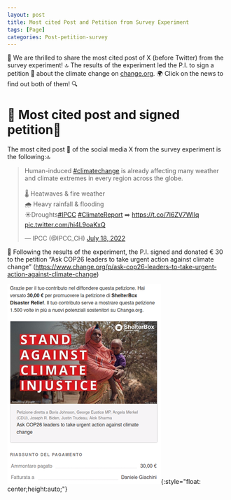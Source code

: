 ```yaml
---
layout: post
title: Most cited Post and Petition from Survey Experiment
tags: [Page]
categories: Post-petition-survey
---
```


📣 We are thrilled to share the most cited post of X (before Twitter) from the survey experiment! 🔝 The results of the experiment led the P.I. to sign a petition 📝 about the climate change on <a href="https://www.change.org">change.org</a>. 🌍
Click on the news to find out both of them! 🔍



# 🎉 Most cited post and signed petition📝
The most cited post 📣 of the social media X from the survey experiment is the following:🔝

<blockquote class="twitter-tweet"><p lang="en" dir="ltr">Human-induced <a href="https://twitter.com/hashtag/climatechange?src=hash&amp;ref_src=twsrc%5Etfw">#climatechange</a> is already affecting many weather and climate extremes in every region across the globe.<br><br>🌡️ Heatwaves &amp; fire weather<br>🌧️ Heavy rainfall &amp; flooding<br>☀️Droughts<a href="https://twitter.com/hashtag/IPCC?src=hash&amp;ref_src=twsrc%5Etfw">#IPCC</a> <a href="https://twitter.com/hashtag/ClimateReport?src=hash&amp;ref_src=twsrc%5Etfw">#ClimateReport</a> ➡️ <a href="https://t.co/7l6ZV7WIlq">https://t.co/7l6ZV7WIlq</a> <a href="https://t.co/hi4L9oaKxQ">pic.twitter.com/hi4L9oaKxQ</a></p>&mdash; IPCC (@IPCC_CH) <a href="https://twitter.com/IPCC_CH/status/1549013628648673283?ref_src=twsrc%5Etfw">July 18, 2022</a></blockquote> <script async src="https://platform.twitter.com/widgets.js" charset="utf-8"></script> 

📝 Following the results of the experiment, the P.I. signed and donated € 30 to the petition “Ask COP26 leaders to take urgent action against climate change” (<a href="https://www.change.org/p/ask-cop26-leaders-to-take-urgent-action-against-climate-change">https://www.change.org/p/ask-cop26-leaders-to-take-urgent-action-against-climate-change</a>) 

![Book logo](/assets/img/petition.png){:style="float: center;height:auto;"}


 
